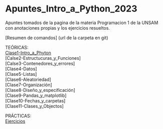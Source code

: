# Apuntes_Intro_a_Python_2023
Apuntes tomados de la pagina de la materia Programacion 1 de la UNSAM con anotaciones propias y los ejercicios resueltos.  

[Resumen de comandos] (url de la carpeta en git)  

TEÓRICAS:  
[Clase1-Intro_a_Phyton](https://github.com/lcalfayan/Apuntes_Intro_a_Python_2023/blob/main/01_Intro_a_Python.md)  
[Calse2-Estructucuras_y_Funciones]  
[Calse3-Contenedores_y_errores]  
[Clase4-Datos]  
[Clase5-Listas]  
[Clase6-Aleatoriedad]  
[Clase7-Organización]  
[Clase8-Diseño_y_especificación]  
[Clase9-Pandas_y_matplotlib]  
[Clase10-Fechas_y_carpetas]  
[Clase11-Clases_y_Objectos]  

PRÁCTICAS:  
[Ejercicios](https://github.com/lcalfayan/Apuntes_Intro_a_Python_2023/tree/main/ejercicios_python)

